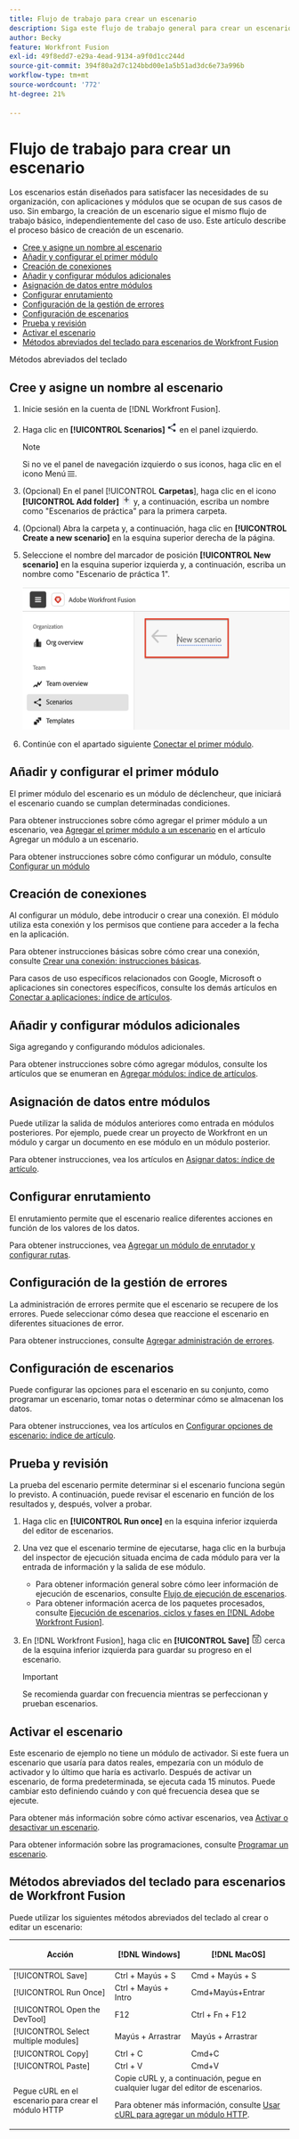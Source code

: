 ```yaml
---
title: Flujo de trabajo para crear un escenario
description: Siga este flujo de trabajo general para crear un escenario
author: Becky
feature: Workfront Fusion
exl-id: 49f8edd7-e29a-4ead-9134-a9f0d1cc244d
source-git-commit: 394f80a2d7c124bbd00e1a5b51ad3dc6e73a996b
workflow-type: tm+mt
source-wordcount: '772'
ht-degree: 21%

---
```


# Flujo de trabajo para crear un escenario

Los escenarios están diseñados para satisfacer las necesidades de su organización, con aplicaciones y módulos que se ocupan de sus casos de uso. Sin embargo, la creación de un escenario sigue el mismo flujo de trabajo básico, independientemente del caso de uso. Este artículo describe el proceso básico de creación de un escenario.


* [Cree y asigne un nombre al escenario](#create-and-name-the-scenario)
* [Añadir y configurar el primer módulo](#configure-the-first-module)
* [Creación de conexiones](#create-connections)
* [Añadir y configurar módulos adicionales](#add-and-configure-additional-modules)
* [Asignación de datos entre módulos](#map-data-between-modules)
* [Configurar enrutamiento](#configure-routing)
* [Configuración de la gestión de errores](#configure-error-handling)
* [Configuración de escenarios](#onfigure-scenario-settings)
* [Prueba y revisión](#test-and-revise)
* [Activar el escenario](#activate-the-scenario)
* [Métodos abreviados del teclado para escenarios de Workfront Fusion](#workfront-fusion-scenario-keyboard-shortcuts)

Métodos abreviados del teclado



## Cree y asigne un nombre al escenario

1. Inicie sesión en la cuenta de [!DNL Workfront Fusion].
1. Haga clic en **[!UICONTROL Scenarios]** ![icono de escenarios](assets/scenarios-icon.png) en el panel izquierdo.

   >[!NOTE]
   >
   >Si no ve el panel de navegación izquierdo o sus iconos, haga clic en el icono Menú ![Menu](assets/main-menu-icon-left-nav.png).

1. (Opcional) En el panel [!UICONTROL **Carpetas**], haga clic en el icono **[!UICONTROL Add folder]** ![Agregar icono de carpeta](assets/add-folder-icon.png) y, a continuación, escriba un nombre como &quot;Escenarios de práctica&quot; para la primera carpeta.

1. (Opcional) Abra la carpeta y, a continuación, haga clic en **[!UICONTROL Create a new scenario]** en la esquina superior derecha de la página.

1. Seleccione el nombre del marcador de posición **[!UICONTROL New scenario]** en la esquina superior izquierda y, a continuación, escriba un nombre como &quot;Escenario de práctica 1&quot;.

   ![Nombrar el escenario](assets/name-the-scenario.png)

1. Continúe con el apartado siguiente [Conectar el primer módulo](#2-connect-the-first-module).

## Añadir y configurar el primer módulo

El primer módulo del escenario es un módulo de déclencheur, que iniciará el escenario cuando se cumplan determinadas condiciones.

Para obtener instrucciones sobre cómo agregar el primer módulo a un escenario, vea [Agregar el primer módulo a un escenario](/help/workfront-fusion/create-scenarios/add-modules/add-a-module-basic.md#add-the-first-module-to-a-scenario) en el artículo Agregar un módulo a un escenario.

Para obtener instrucciones sobre cómo configurar un módulo, consulte [Configurar un módulo](/help/workfront-fusion/create-scenarios/add-modules/configure-a-modules-settings.md)

## Creación de conexiones

Al configurar un módulo, debe introducir o crear una conexión. El módulo utiliza esta conexión y los permisos que contiene para acceder a la fecha en la aplicación.

Para obtener instrucciones básicas sobre cómo crear una conexión, consulte [Crear una conexión: instrucciones básicas](/help/workfront-fusion/create-scenarios/connect-to-apps/connect-to-fusion-general.md).

Para casos de uso específicos relacionados con Google, Microsoft o aplicaciones sin conectores específicos, consulte los demás artículos en [Conectar a aplicaciones: índice de artículos](/help/workfront-fusion/create-scenarios/connect-to-apps/connect-to-apps-toc.md).

## Añadir y configurar módulos adicionales

Siga agregando y configurando módulos adicionales.

Para obtener instrucciones sobre cómo agregar módulos, consulte los artículos que se enumeran en [Agregar módulos: índice de artículos](/help/workfront-fusion/create-scenarios/add-modules/add-modules-toc.md).

## Asignación de datos entre módulos

Puede utilizar la salida de módulos anteriores como entrada en módulos posteriores. Por ejemplo, puede crear un proyecto de Workfront en un módulo y cargar un documento en ese módulo en un módulo posterior.

Para obtener instrucciones, vea los artículos en [Asignar datos: índice de artículo](/help/workfront-fusion/create-scenarios/map-data/map-data-toc.md).

## Configurar enrutamiento

El enrutamiento permite que el escenario realice diferentes acciones en función de los valores de los datos.

Para obtener instrucciones, vea [Agregar un módulo de enrutador y configurar rutas](/help/workfront-fusion/create-scenarios/add-modules/router-module.md).

## Configuración de la gestión de errores

La administración de errores permite que el escenario se recupere de los errores. Puede seleccionar cómo desea que reaccione el escenario en diferentes situaciones de error.

Para obtener instrucciones, consulte [Agregar administración de errores](/help/workfront-fusion/create-scenarios/config-error-handling/error-handling.md).

## Configuración de escenarios

Puede configurar las opciones para el escenario en su conjunto, como programar un escenario, tomar notas o determinar cómo se almacenan los datos.

Para obtener instrucciones, vea los artículos en [Configurar opciones de escenario: índice de artículo](/help/workfront-fusion/create-scenarios/config-scenarios-settings/config-scenario-settings-toc.md).

## Prueba y revisión

La prueba del escenario permite determinar si el escenario funciona según lo previsto. A continuación, puede revisar el escenario en función de los resultados y, después, volver a probar.

1. Haga clic en **[!UICONTROL Run once]** en la esquina inferior izquierda del editor de escenarios.
1. Una vez que el escenario termine de ejecutarse, haga clic en la burbuja del inspector de ejecución situada encima de cada módulo para ver la entrada de información y la salida de ese módulo.

   * Para obtener información general sobre cómo leer información de ejecución de escenarios, consulte [Flujo de ejecución de escenarios](/help/workfront-fusion/references/scenarios/scenario-execution-flow.md).
   * Para obtener información acerca de los paquetes procesados, consulte [Ejecución de escenarios, ciclos y fases en  [!DNL Adobe Workfront Fusion]](/help/workfront-fusion/references/scenarios/scenario-execution-cycles-phases.md).

1. En [!DNL Workfront Fusion], haga clic en **[!UICONTROL Save]** ![icono de guardar](assets/save-icon.png) cerca de la esquina inferior izquierda para guardar su progreso en el escenario.

   >[!IMPORTANT]
   >
   >Se recomienda guardar con frecuencia mientras se perfeccionan y prueban escenarios.

## Activar el escenario

Este escenario de ejemplo no tiene un módulo de activador. Si este fuera un escenario que usaría para datos reales, empezaría con un módulo de activador y lo último que haría es activarlo. Después de activar un escenario, de forma predeterminada, se ejecuta cada 15 minutos. Puede cambiar esto definiendo cuándo y con qué frecuencia desea que se ejecute.

Para obtener más información sobre cómo activar escenarios, vea [Activar o desactivar un escenario](/help/workfront-fusion/manage-scenarios/activate-deactivate-scenarios.md).

Para obtener información sobre las programaciones, consulte [Programar un escenario](/help/workfront-fusion/create-scenarios/config-scenarios-settings/schedule-a-scenario.md).

## Métodos abreviados del teclado para escenarios de Workfront Fusion

Puede utilizar los siguientes métodos abreviados del teclado al crear o editar un escenario:

<table style="table-layout:auto"> 
 <col data-mc-conditions=""> 
 <col data-mc-conditions=""> 
 <col data-mc-conditions=""> 
 <thead> 
  <tr> 
   <th> <p>Acción</p> </th> 
   <th>[!DNL Windows]</th> 
   <th> <p>[!DNL MacOS]</p> </th> 
  </tr> 
 </thead> 
 <tbody> 
  <tr> 
   <td role="rowheader">[!UICONTROL Save] </td> 
   <td>Ctrl + Mayús + S</td> 
   <td>Cmd + Mayús + S</span> </td> 
  </tr> 
  <tr> 
   <td role="rowheader">[!UICONTROL Run Once]</td> 
   <td>Ctrl + Mayús + Intro</td> 
   <td>Cmd+Mayús+Entrar</span> </td> 
  </tr> 
  <tr> 
   <td role="rowheader">[!UICONTROL Open the DevTool]</td> 
   <td>F12</td> 
   <td>Ctrl + Fn + F12 </span> </td> 
  </tr> 
  <tr> 
   <td role="rowheader">[!UICONTROL Select multiple modules]</td> 
   <td>Mayús + Arrastrar</td> 
   <td>Mayús + Arrastrar</span> </td> 
  </tr> 
  <tr> 
   <td role="rowheader">[!UICONTROL Copy]</td> 
   <td>Ctrl + C</td> 
   <td>Cmd+C</span> </td> 
  </tr> 
  <tr> 
   <td role="rowheader">[!UICONTROL Paste]</td> 
   <td>Ctrl + V</td> 
   <td>Cmd+V</span> </td> 
  </tr> 
  <tr> 
   <td role="rowheader">Pegue cURL en el escenario para crear el módulo HTTP</td> 
   <td colspan="2">Copie cURL y, a continuación, pegue en cualquier lugar del editor de escenarios.<p>Para obtener más información, consulte <a href="/help/workfront-fusion/create-scenarios/add-modules/use-curl-create-http.md">Usar cURL para agregar un módulo HTTP</a>.</td> 
  </tr> 
 </tbody> 
</table>





